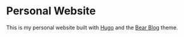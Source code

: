 # Personal Website

This is my personal website built with [Hugo](https://gohugo.io/) and the [Bear Blog](https://github.com/janraasch/hugo-bearblog) theme.

